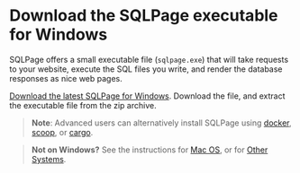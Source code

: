 # Download the SQLPage executable for Windows 

SQLPage offers a small executable file (`sqlpage.exe`) that will take requests to your website,
execute the SQL files you write, and render the database responses as nice web pages.

[Download the latest SQLPage for Windows](https://github.com/lovasoa/SQLpage/releases/latest/download/sqlpage-windows.zip).
Download the file, and extract the executable file from the zip archive.

> **Note**: Advanced users can alternatively install SQLPage using
> [docker](https://hub.docker.com/repository/docker/lovasoa/sqlpage/general),
> [scoop](https://scoop.sh/#/apps?q=sqlpage&id=305b3437817cd197058954a2f76ac1cf0e444116),
> or [cargo](https://crates.io/crates/sqlpage).

> **Not on Windows?** See the instructions for [Mac OS](?is_macos=1#download), or for [Other Systems](?is_windows=0#download).